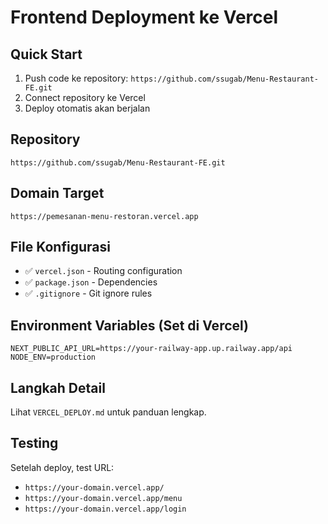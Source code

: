 # Frontend Deployment ke Vercel

## Quick Start
1. Push code ke repository: `https://github.com/ssugab/Menu-Restaurant-FE.git`
2. Connect repository ke Vercel
3. Deploy otomatis akan berjalan

## Repository
```
https://github.com/ssugab/Menu-Restaurant-FE.git
```

## Domain Target
```
https://pemesanan-menu-restoran.vercel.app
```

## File Konfigurasi
- ✅ `vercel.json` - Routing configuration
- ✅ `package.json` - Dependencies
- ✅ `.gitignore` - Git ignore rules

## Environment Variables (Set di Vercel)
```
NEXT_PUBLIC_API_URL=https://your-railway-app.up.railway.app/api
NODE_ENV=production
```

## Langkah Detail
Lihat `VERCEL_DEPLOY.md` untuk panduan lengkap.

## Testing
Setelah deploy, test URL:
- `https://your-domain.vercel.app/`
- `https://your-domain.vercel.app/menu`
- `https://your-domain.vercel.app/login` 